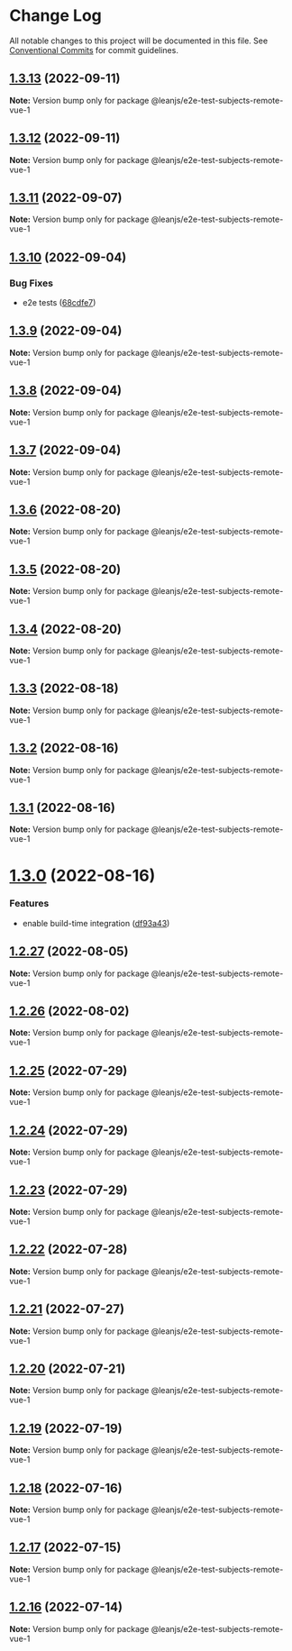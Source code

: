 # Change Log

All notable changes to this project will be documented in this file.
See [Conventional Commits](https://conventionalcommits.org) for commit guidelines.

## [1.3.13](https://github.com/leanjs/leanjs/compare/@leanjs/e2e-test-subjects-remote-vue-1@1.3.12...@leanjs/e2e-test-subjects-remote-vue-1@1.3.13) (2022-09-11)

**Note:** Version bump only for package @leanjs/e2e-test-subjects-remote-vue-1





## [1.3.12](https://github.com/leanjs/leanjs/compare/@leanjs/e2e-test-subjects-remote-vue-1@1.3.11...@leanjs/e2e-test-subjects-remote-vue-1@1.3.12) (2022-09-11)

**Note:** Version bump only for package @leanjs/e2e-test-subjects-remote-vue-1





## [1.3.11](https://github.com/leanjs/leanjs/compare/@leanjs/e2e-test-subjects-remote-vue-1@1.3.10...@leanjs/e2e-test-subjects-remote-vue-1@1.3.11) (2022-09-07)

**Note:** Version bump only for package @leanjs/e2e-test-subjects-remote-vue-1





## [1.3.10](https://github.com/leanjs/leanjs/compare/@leanjs/e2e-test-subjects-remote-vue-1@1.3.9...@leanjs/e2e-test-subjects-remote-vue-1@1.3.10) (2022-09-04)


### Bug Fixes

* e2e tests ([68cdfe7](https://github.com/leanjs/leanjs/commit/68cdfe71a5b0525badc62be1bded4da1b919c513))





## [1.3.9](https://github.com/leanjs/leanjs/compare/@leanjs/e2e-test-subjects-remote-vue-1@1.3.8...@leanjs/e2e-test-subjects-remote-vue-1@1.3.9) (2022-09-04)

**Note:** Version bump only for package @leanjs/e2e-test-subjects-remote-vue-1





## [1.3.8](https://github.com/leanjs/leanjs/compare/@leanjs/e2e-test-subjects-remote-vue-1@1.3.7...@leanjs/e2e-test-subjects-remote-vue-1@1.3.8) (2022-09-04)

**Note:** Version bump only for package @leanjs/e2e-test-subjects-remote-vue-1





## [1.3.7](https://github.com/leanjs/leanjs/compare/@leanjs/e2e-test-subjects-remote-vue-1@1.3.6...@leanjs/e2e-test-subjects-remote-vue-1@1.3.7) (2022-09-04)

**Note:** Version bump only for package @leanjs/e2e-test-subjects-remote-vue-1





## [1.3.6](https://github.com/leanjs/leanjs/compare/@leanjs/e2e-test-subjects-remote-vue-1@1.3.5...@leanjs/e2e-test-subjects-remote-vue-1@1.3.6) (2022-08-20)

**Note:** Version bump only for package @leanjs/e2e-test-subjects-remote-vue-1





## [1.3.5](https://github.com/leanjs/leanjs/compare/@leanjs/e2e-test-subjects-remote-vue-1@1.3.4...@leanjs/e2e-test-subjects-remote-vue-1@1.3.5) (2022-08-20)

**Note:** Version bump only for package @leanjs/e2e-test-subjects-remote-vue-1





## [1.3.4](https://github.com/leanjs/leanjs/compare/@leanjs/e2e-test-subjects-remote-vue-1@1.3.3...@leanjs/e2e-test-subjects-remote-vue-1@1.3.4) (2022-08-20)

**Note:** Version bump only for package @leanjs/e2e-test-subjects-remote-vue-1





## [1.3.3](https://github.com/leanjs/leanjs/compare/@leanjs/e2e-test-subjects-remote-vue-1@1.3.2...@leanjs/e2e-test-subjects-remote-vue-1@1.3.3) (2022-08-18)

**Note:** Version bump only for package @leanjs/e2e-test-subjects-remote-vue-1





## [1.3.2](https://github.com/leanjs/leanjs/compare/@leanjs/e2e-test-subjects-remote-vue-1@1.3.1...@leanjs/e2e-test-subjects-remote-vue-1@1.3.2) (2022-08-16)

**Note:** Version bump only for package @leanjs/e2e-test-subjects-remote-vue-1





## [1.3.1](https://github.com/leanjs/leanjs/compare/@leanjs/e2e-test-subjects-remote-vue-1@1.3.0...@leanjs/e2e-test-subjects-remote-vue-1@1.3.1) (2022-08-16)

**Note:** Version bump only for package @leanjs/e2e-test-subjects-remote-vue-1





# [1.3.0](https://github.com/leanjs/leanjs/compare/@leanjs/e2e-test-subjects-remote-vue-1@1.2.27...@leanjs/e2e-test-subjects-remote-vue-1@1.3.0) (2022-08-16)


### Features

* enable build-time integration ([df93a43](https://github.com/leanjs/leanjs/commit/df93a433f869a659ace4fb1388608fdd415071b0))





## [1.2.27](https://github.com/leanjs/leanjs/compare/@leanjs/e2e-test-subjects-remote-vue-1@1.2.26...@leanjs/e2e-test-subjects-remote-vue-1@1.2.27) (2022-08-05)

**Note:** Version bump only for package @leanjs/e2e-test-subjects-remote-vue-1





## [1.2.26](https://github.com/leanjs/leanjs/compare/@leanjs/e2e-test-subjects-remote-vue-1@1.2.25...@leanjs/e2e-test-subjects-remote-vue-1@1.2.26) (2022-08-02)

**Note:** Version bump only for package @leanjs/e2e-test-subjects-remote-vue-1





## [1.2.25](https://github.com/leanjs/leanjs/compare/@leanjs/e2e-test-subjects-remote-vue-1@1.2.24...@leanjs/e2e-test-subjects-remote-vue-1@1.2.25) (2022-07-29)

**Note:** Version bump only for package @leanjs/e2e-test-subjects-remote-vue-1





## [1.2.24](https://github.com/leanjs/leanjs/compare/@leanjs/e2e-test-subjects-remote-vue-1@1.2.23...@leanjs/e2e-test-subjects-remote-vue-1@1.2.24) (2022-07-29)

**Note:** Version bump only for package @leanjs/e2e-test-subjects-remote-vue-1





## [1.2.23](https://github.com/leanjs/leanjs/compare/@leanjs/e2e-test-subjects-remote-vue-1@1.2.22...@leanjs/e2e-test-subjects-remote-vue-1@1.2.23) (2022-07-29)

**Note:** Version bump only for package @leanjs/e2e-test-subjects-remote-vue-1





## [1.2.22](https://github.com/leanjs/leanjs/compare/@leanjs/e2e-test-subjects-remote-vue-1@1.2.21...@leanjs/e2e-test-subjects-remote-vue-1@1.2.22) (2022-07-28)

**Note:** Version bump only for package @leanjs/e2e-test-subjects-remote-vue-1





## [1.2.21](https://github.com/leanjs/leanjs/compare/@leanjs/e2e-test-subjects-remote-vue-1@1.2.20...@leanjs/e2e-test-subjects-remote-vue-1@1.2.21) (2022-07-27)

**Note:** Version bump only for package @leanjs/e2e-test-subjects-remote-vue-1





## [1.2.20](https://github.com/leanjs/leanjs/compare/@leanjs/e2e-test-subjects-remote-vue-1@1.2.19...@leanjs/e2e-test-subjects-remote-vue-1@1.2.20) (2022-07-21)

**Note:** Version bump only for package @leanjs/e2e-test-subjects-remote-vue-1





## [1.2.19](https://github.com/leanjs/leanjs/compare/@leanjs/e2e-test-subjects-remote-vue-1@1.2.18...@leanjs/e2e-test-subjects-remote-vue-1@1.2.19) (2022-07-19)

**Note:** Version bump only for package @leanjs/e2e-test-subjects-remote-vue-1





## [1.2.18](https://github.com/leanjs/leanjs/compare/@leanjs/e2e-test-subjects-remote-vue-1@1.2.17...@leanjs/e2e-test-subjects-remote-vue-1@1.2.18) (2022-07-16)

**Note:** Version bump only for package @leanjs/e2e-test-subjects-remote-vue-1





## [1.2.17](https://github.com/leanjs/leanjs/compare/@leanjs/e2e-test-subjects-remote-vue-1@1.2.16...@leanjs/e2e-test-subjects-remote-vue-1@1.2.17) (2022-07-15)

**Note:** Version bump only for package @leanjs/e2e-test-subjects-remote-vue-1





## [1.2.16](https://github.com/leanjs/leanjs/compare/@leanjs/e2e-test-subjects-remote-vue-1@1.2.15...@leanjs/e2e-test-subjects-remote-vue-1@1.2.16) (2022-07-14)

**Note:** Version bump only for package @leanjs/e2e-test-subjects-remote-vue-1
